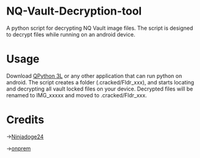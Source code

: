 # NQ-Vault-Decryption-tool
A python script for decrypting NQ Vault image files. The script is designed to decrypt files while running on an android device.

# Usage
Download [QPython 3L](https://www.qpython.com) or any other application that can run python on android.
The script creates a folder (.cracked/Fldr_xxx), and starts locating and decrypting all vault locked files on your device.
Decrypted files will be renamed to IMG_xxxxx and moved to .cracked/Fldr_xxx.

# Credits
->[Ninjadoge24](https://ninjadoge24.github.io)

->[onprem](https://github.com/onprem/nqvault-decrypt)
